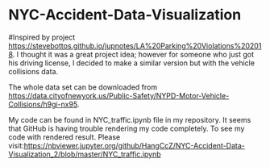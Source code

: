 # NYC-Accident-Data-Visualization
#Inspired by project https://stevebottos.github.io/jupnotes/LA%20Parking%20Violations%202018. 
I thought it was a great project idea; however for someone who just got his driving license, I decided to make a similar version but with the vehicle collisions data.

The whole data set can be downloaded from https://data.cityofnewyork.us/Public-Safety/NYPD-Motor-Vehicle-Collisions/h9gi-nx95. 

My code can be found in NYC_traffic.ipynb file in my repository.
It seems that GitHub is having trouble rendering my code completely.
To see my code with rendered result.
Please visit:https://nbviewer.jupyter.org/github/HangCcZ/NYC-Accident-Data-Visualization_2/blob/master/NYC_traffic.ipynb
